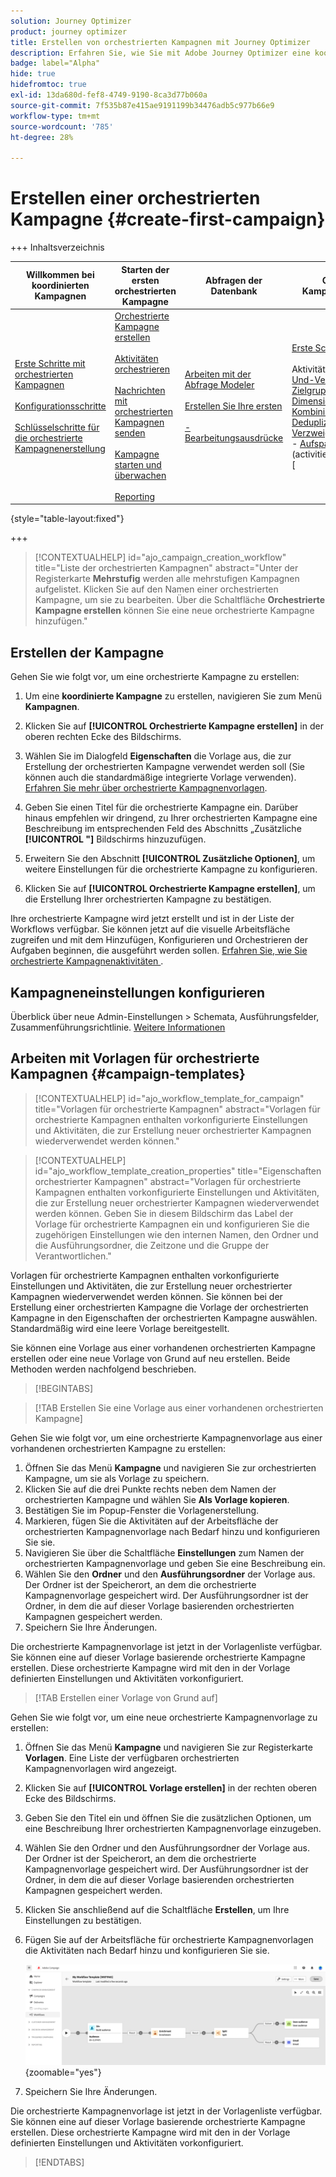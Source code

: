 ```yaml
---
solution: Journey Optimizer
product: journey optimizer
title: Erstellen von orchestrierten Kampagnen mit Journey Optimizer
description: Erfahren Sie, wie Sie mit Adobe Journey Optimizer eine koordinierte Kampagne erstellen
badge: label="Alpha"
hide: true
hidefromtoc: true
exl-id: 13da680d-fef8-4749-9190-8ca3d77b060a
source-git-commit: 7f535b87e415ae9191199b34476adb5c977b66e9
workflow-type: tm+mt
source-wordcount: '785'
ht-degree: 28%

---
```



# Erstellen einer orchestrierten Kampagne {#create-first-campaign}

+++ Inhaltsverzeichnis

| Willkommen bei koordinierten Kampagnen | Starten der ersten orchestrierten Kampagne | Abfragen der Datenbank | Orchestrierte Kampagnenaktivitäten |
|---|---|---|---|
| [Erste Schritte mit orchestrierten Kampagnen](gs-orchestrated-campaigns.md)<br/><br/>[Konfigurationsschritte](configuration-steps.md)<br/><br/>[Schlüsselschritte für die orchestrierte Kampagnenerstellung](gs-campaign-creation.md) | [Orchestrierte Kampagne erstellen](create-orchestrated-campaign.md)<br/><br/>[Aktivitäten orchestrieren](orchestrate-activities.md)<br/><br/>[ Nachrichten mit orchestrierten Kampagnen senden](send-messages.md)<br/><br/>[Kampagne starten und überwachen](start-monitor-campaigns.md)<br/><br/>[Reporting](reporting-campaigns.md) | [Arbeiten mit der Abfrage Modeler](orchestrated-query-modeler.md)<br/><br/>[Erstellen Sie Ihre ersten ](build-query.md)<br/><br/>[-Bearbeitungsausdrücke](edit-expressions.md) | [Erste Schritte mit Aktivitäten](activities/about-activities.md)<br/><br/>Aktivitäten:<br/>[Und-Verknüpfung](activities/and-join.md) - [Zielgruppe aufbauen](activities/build-audience.md) - [Dimensionsänderung](activities/change-dimension.md) - [Kombinieren](activities/combine.md) - [Deduplizierung](activities/enrichment.md) - [Verzweigung](activities/fork.md) - [Abstimmung](activities/reconciliation.md) - [Aufspaltung](activities/split.md)[ ](activities/wait.md) Warten](activities/deduplication.md) [ |

{style="table-layout:fixed"}

+++

>[!CONTEXTUALHELP]
>id="ajo_campaign_creation_workflow"
>title="Liste der orchestrierten Kampagnen"
>abstract="Unter der Registerkarte **Mehrstufig** werden alle mehrstufigen Kampagnen aufgelistet. Klicken Sie auf den Namen einer orchestrierten Kampagne, um sie zu bearbeiten. Über die Schaltfläche **Orchestrierte Kampagne erstellen** können Sie eine neue orchestrierte Kampagne hinzufügen."

## Erstellen der Kampagne

Gehen Sie wie folgt vor, um eine orchestrierte Kampagne zu erstellen:

1. Um eine **koordinierte Kampagne** zu erstellen, navigieren Sie zum Menü **Kampagnen**.

1. Klicken Sie auf **[!UICONTROL Orchestrierte Kampagne erstellen]** in der oberen rechten Ecke des Bildschirms.

1. Wählen Sie im Dialogfeld **Eigenschaften** die Vorlage aus, die zur Erstellung der orchestrierten Kampagne verwendet werden soll (Sie können auch die standardmäßige integrierte Vorlage verwenden). [Erfahren Sie mehr über orchestrierte Kampagnenvorlagen](#campaign-templates).

1. Geben Sie einen Titel für die orchestrierte Kampagne ein. Darüber hinaus empfehlen wir dringend, zu Ihrer orchestrierten Kampagne eine Beschreibung im entsprechenden Feld des Abschnitts „Zusätzliche **[!UICONTROL &quot;]** Bildschirms hinzuzufügen.

1. Erweitern Sie den Abschnitt **[!UICONTROL Zusätzliche Optionen]**, um weitere Einstellungen für die orchestrierte Kampagne zu konfigurieren.

1. Klicken Sie auf **[!UICONTROL Orchestrierte Kampagne erstellen]**, um die Erstellung Ihrer orchestrierten Kampagne zu bestätigen.

Ihre orchestrierte Kampagne wird jetzt erstellt und ist in der Liste der Workflows verfügbar. Sie können jetzt auf die visuelle Arbeitsfläche zugreifen und mit dem Hinzufügen, Konfigurieren und Orchestrieren der Aufgaben beginnen, die ausgeführt werden sollen. [Erfahren Sie, wie Sie orchestrierte Kampagnenaktivitäten ](orchestrate-activities.md).

## Kampagneneinstellungen konfigurieren

Überblick über neue Admin-Einstellungen > Schemata, Ausführungsfelder, Zusammenführungsrichtlinie. [Weitere Informationen](configuration-steps.md)

## Arbeiten mit Vorlagen für orchestrierte Kampagnen {#campaign-templates}

>[!CONTEXTUALHELP]
>id="ajo_workflow_template_for_campaign"
>title="Vorlagen für orchestrierte Kampagnen"
>abstract="Vorlagen für orchestrierte Kampagnen enthalten vorkonfigurierte Einstellungen und Aktivitäten, die zur Erstellung neuer orchestrierter Kampagnen wiederverwendet werden können."

>[!CONTEXTUALHELP]
>id="ajo_workflow_template_creation_properties"
>title="Eigenschaften orchestrierter Kampagnen"
>abstract="Vorlagen für orchestrierte Kampagnen enthalten vorkonfigurierte Einstellungen und Aktivitäten, die zur Erstellung neuer orchestrierter Kampagnen wiederverwendet werden können. Geben Sie in diesem Bildschirm das Label der Vorlage für orchestrierte Kampagnen ein und konfigurieren Sie die zugehörigen Einstellungen wie den internen Namen, den Ordner und die Ausführungsordner, die Zeitzone und die Gruppe der Verantwortlichen."

Vorlagen für orchestrierte Kampagnen enthalten vorkonfigurierte Einstellungen und Aktivitäten, die zur Erstellung neuer orchestrierter Kampagnen wiederverwendet werden können. Sie können bei der Erstellung einer orchestrierten Kampagne die Vorlage der orchestrierten Kampagne in den Eigenschaften der orchestrierten Kampagne auswählen. Standardmäßig wird eine leere Vorlage bereitgestellt.

Sie können eine Vorlage aus einer vorhandenen orchestrierten Kampagne erstellen oder eine neue Vorlage von Grund auf neu erstellen. Beide Methoden werden nachfolgend beschrieben.

>[!BEGINTABS]

>[!TAB Erstellen Sie eine Vorlage aus einer vorhandenen orchestrierten Kampagne]

Gehen Sie wie folgt vor, um eine orchestrierte Kampagnenvorlage aus einer vorhandenen orchestrierten Kampagne zu erstellen:

1. Öffnen Sie das Menü **Kampagne** und navigieren Sie zur orchestrierten Kampagne, um sie als Vorlage zu speichern.
1. Klicken Sie auf die drei Punkte rechts neben dem Namen der orchestrierten Kampagne und wählen Sie **Als Vorlage kopieren**.
1. Bestätigen Sie im Popup-Fenster die Vorlagenerstellung.
1. Markieren, fügen Sie die Aktivitäten auf der Arbeitsfläche der orchestrierten Kampagnenvorlage nach Bedarf hinzu und konfigurieren Sie sie.
1. Navigieren Sie über die Schaltfläche **Einstellungen** zum Namen der orchestrierten Kampagnenvorlage und geben Sie eine Beschreibung ein.
1. Wählen Sie den **Ordner** und den **Ausführungsordner** der Vorlage aus. Der Ordner ist der Speicherort, an dem die orchestrierte Kampagnenvorlage gespeichert wird. Der Ausführungsordner ist der Ordner, in dem die auf dieser Vorlage basierenden orchestrierten Kampagnen gespeichert werden.
1. Speichern Sie Ihre Änderungen.

Die orchestrierte Kampagnenvorlage ist jetzt in der Vorlagenliste verfügbar. Sie können eine auf dieser Vorlage basierende orchestrierte Kampagne erstellen. Diese orchestrierte Kampagne wird mit den in der Vorlage definierten Einstellungen und Aktivitäten vorkonfiguriert.


>[!TAB Erstellen einer Vorlage von Grund auf]


Gehen Sie wie folgt vor, um eine neue orchestrierte Kampagnenvorlage zu erstellen:

1. Öffnen Sie das Menü **Kampagne** und navigieren Sie zur Registerkarte **Vorlagen**. Eine Liste der verfügbaren orchestrierten Kampagnenvorlagen wird angezeigt.
1. Klicken Sie auf **[!UICONTROL Vorlage erstellen]** in der rechten oberen Ecke des Bildschirms.
1. Geben Sie den Titel ein und öffnen Sie die zusätzlichen Optionen, um eine Beschreibung Ihrer orchestrierten Kampagnenvorlage einzugeben.
1. Wählen Sie den Ordner und den Ausführungsordner der Vorlage aus. Der Ordner ist der Speicherort, an dem die orchestrierte Kampagnenvorlage gespeichert wird. Der Ausführungsordner ist der Ordner, in dem die auf dieser Vorlage basierenden orchestrierten Kampagnen gespeichert werden.
1. Klicken Sie anschließend auf die Schaltfläche **Erstellen**, um Ihre Einstellungen zu bestätigen.
1. Fügen Sie auf der Arbeitsfläche für orchestrierte Kampagnenvorlagen die Aktivitäten nach Bedarf hinzu und konfigurieren Sie sie.

   ![](assets/wf-template-activities.png){zoomable="yes"}

1. Speichern Sie Ihre Änderungen.

Die orchestrierte Kampagnenvorlage ist jetzt in der Vorlagenliste verfügbar. Sie können eine auf dieser Vorlage basierende orchestrierte Kampagne erstellen. Diese orchestrierte Kampagne wird mit den in der Vorlage definierten Einstellungen und Aktivitäten vorkonfiguriert.

>[!ENDTABS]
